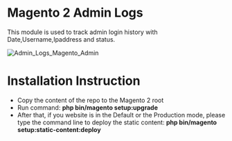 # Magento 2 Admin Logs
This module is used to track admin login history with Date,Username,Ipaddress and status.

<img src="https://image.ibb.co/dgUYRF/Admin_Logs_Magento_Admin.png" alt="Admin_Logs_Magento_Admin" border="0">

# Installation Instruction
* Copy the content of the repo to the Magento 2 root
* Run command:
<b>php bin/magento setup:upgrade</b>
* After that, if you website is in the Default or the Production mode, please type the command line to deploy the static content:
<b>php bin/magento setup:static-content:deploy</b>
